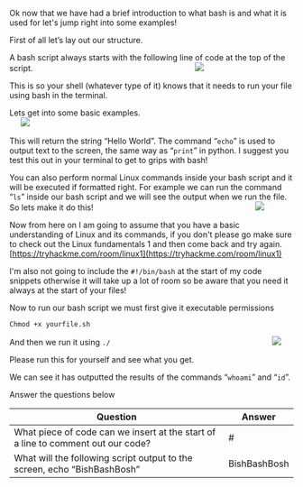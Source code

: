 Ok now that we have had a brief introduction to what bash is and what it is used for let's jump right into some examples!

  

First of all let’s lay out our structure.

A bash script always starts with the following line of code at the top of the script.
                                                                        ![](https://i.ibb.co/7W5mn0c/carbon-8.png)  

  

  

This is so your shell (whatever type of it) knows that it needs to run your file using bash in the terminal.

  
  

Lets get into some basic examples.
                                                                         ![](https://i.ibb.co/Hz1VQ1D/carbon-9.png)

  

  

This will return the string “Hello World”. The command “`echo`” is used to output text to the screen, the same way as “`print`” in python. I suggest you test this out in your terminal to get to grips with bash!

You can also perform normal Linux commands inside your bash script and it will be executed if formatted right. For example we can run the command “`ls`” inside our bash script and we will see the output when we run the file. So lets make it do this!
                                                                        ![](https://i.ibb.co/HX85VzF/carbon-10.png)  

  

  

Now from here on I am going to assume that you have a basic understanding of Linux and its commands, if you don't please go make sure to check out the Linux fundamentals 1 and then come back and try again. [https://tryhackme.com/room/linux1](https://tryhackme.com/room/linux1)

I'm also not going to include the `#!/bin/bash` at the start of my code snippets otherwise it will take up a lot of room so be aware that you need it always at the start of your files!

Now to run our bash script we must first give it executable permissions

`Chmod +x yourfile.sh`

And then we run it using `./`
                                                                        ![](https://i.ibb.co/ccWWddT/carbon-11.png)

  

  

Please run this for yourself and see what you get.

We can see it has outputted the results of the commands “`whoami`” and “`id`”.

  

  

Answer the questions below

| Question                                                                         | Answer |
| -------------------------------------------------------------------------------- | ------ |
| What piece of code can we insert at the start of a line to comment out our code? | #       |
| What will the following script output to the screen, echo “BishBashBosh”         | BishBashBosh       |
